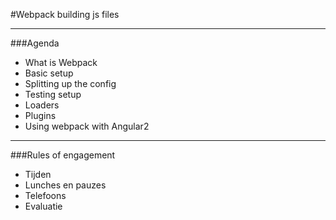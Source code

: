 #Webpack 
 building js files
 
---
###Agenda
- What is Webpack
- Basic setup
- Splitting up the config
- Testing setup
- Loaders
- Plugins
- Using webpack with Angular2
 
 ---
 
 ###Rules of engagement
 - Tijden
 - Lunches en pauzes
 - Telefoons
 - Evaluatie
 
 